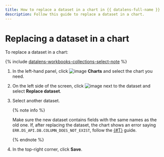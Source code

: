 ```yaml
---
title: How to replace a dataset in a chart in {{ datalens-full-name }}
description: Follow this guide to replace a dataset in a chart.
---
```


# Replacing a dataset in a chart

To replace a dataset in a chart:


{% include [datalens-workbooks-collections-select-note](../../../_includes/datalens/operations/datalens-workbooks-collections-select-note.md) %}


1. In the left-hand panel, click ![image](../../../_assets/console-icons/chart-column.svg) **Charts** and select the chart you need.
1. On the left side of the screen, click ![image](../../../_assets/console-icons/ellipsis.svg) next to the dataset and select **Replace dataset**.
1. Select another dataset.

   {% note info %}

   Make sure the new dataset contains fields with the same names as the old one. If, after replacing the dataset, the chart shows an error saying `ERR.DS_API.DB.COLUMN_DOES_NOT_EXIST`, follow the [{#T}](../dataset/update-field.md#replace-field) guide.

   {% endnote %}

1. In the top-right corner, click **Save**.
